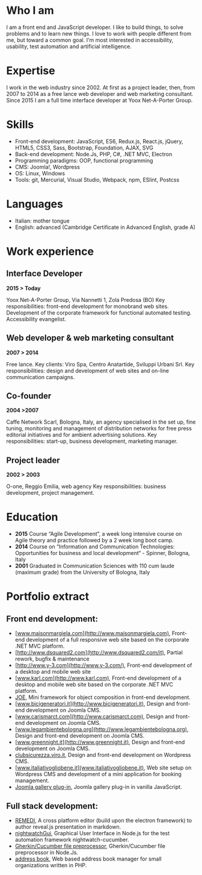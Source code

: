 # Who I am
I am a front end and JavaScript developer. I like to build things, to solve problems and to learn new things. I love to work with people different from me, but toward a common goal. I'm most interested in accessibility, usability, test automation and artificial intelligence.

# Expertise
I work in the web industry since 2002. At first as a project leader, then, from 2007 to 2014 as a free lance web developer and web marketing consultant. Since 2015 I am a full time interface developer at Yoox Net-A-Porter Group. 

# Skills
- Front-end development: JavaScript, ES6, Redux.js, React.js, jQuery, HTML5, CSS3, Sass, Bootstrap, Foundation, AJAX, SVG
- Back-end development: Node.Js, PHP, C#, .NET MVC, Electron
- Programming paradigms: OOP, functional programming
- CMS: Joomla!, Wordpress
- OS: Linux, Windows
- Tools: git, Mercurial, Visual Studio, Webpack, npm, ESlint, Postcss

# Languages
- Italian: mother tongue
- English: advanced (Cambridge Certificate in Advanced English, grade A)

# Work experience

## Interface Developer

**2015 > Today**


Yoox Net-A-Porter Group, Via Nannetti 1, Zola Predosa (BO)
Key responsibilities: front-end development for monobrand web sites. Development of the corporate framework for functional automated testing. Accessibility evangelist.

## Web developer & web marketing consultant

**2007 > 2014**


Free lance. Key clients: Viro Spa, Centro Anatartide, Sviluppi Urbani Srl.
Key responsibilities: design and development of web sites and on-line communication campaigns. 

## Co-founder

**2004 >2007**


Caffe Network Scarl, Bologna, Italy, an agency specialised in the set up, fine tuning, monitoring and management of distribution networks for free press editorial initiatives and for ambient advertising solutions.
Key responsibilities: start-up, business development, marketing manager.

## Project leader

**2002 > 2003**


O-one, Reggio Emilia, web agency
Key responsibilities: business development, project management.

# Education

- **2015** Course “Agile Development”, a week long intensive course on Agile theory and practice followed by a 2 week long boot camp. 
- **2014** Course on “Information and Communication Technologies: Opportunities for business and local development“ - Spinner, Bologna, Italy
- **2001** Graduated in Communication Sciences with 110 cum laude (maximum grade) from the University of Bologna, Italy

# Portfolio extract

## Front end development:

- [www.maisonmargiela.com](http://www.maisonmargiela.com), Front-end development of a full responsive web site based on the corporate .NET MVC platform.
- [http://www.dsquared2.com](http://www.dsquared2.com/it), Partial rework, bugfix & maintenance
- [http://www.y-3.com](http://www.y-3.com/), Front-end development of a desktop and mobile web site 
- [www.karl.com](http://www.karl.com), Front-end development of a desktop and mobile web site based on the corporate .NET MVC platform.
- [JOE](https://github.com/fbedussi/JOE), Mini framework for object composition in front-end development.
- [www.bicigeneratori.it](http://www.bicigeneratori.it), Design and front-end development on Joomla CMS. 
- [www.carismarct.com](http://www.carismarct.com), Design and front-end development on Joomla CMS.
- [www.legambientebologna.org](http://www.legambientebologna.org), Design and front-end development on Joomla CMS.
- [www.greennight.it](http://www.greennight.it), Design and front-end development on Joomla CMS.
- [clubsicurezza.viro.it](http://clubsicurezza.viro.it), Design and front-end development on Wordpress CMS.
- [www.italiativogliobene.it](www.italiativogliobene.it), Web site setup on Wordpress CMS and development of a mini application for booking management.
- [Joomla gallery plug-in](github.com/fbedussi/joomla_vanilla_js_gallery_plg), Joomla gallery plug-in in vanilla JavaScript.

## Full stack development:

- [REMEDI](https://github.com/fbedussi/reveal-js-editor), A cross platform editor (build upon the electron framework) to author reveal.js presentation in markdown.
- [nightwatchGui](https://github.com/fbedussi/nightwatchGui), Graphical User Interface in Node.js for the test automation framework nightwatch-cucumber.
- [Gherkin/Cucumber file preprocessor](https://github.com/fbedussi/gpp), Gherkin/Cucumber file preprocessor in Node.Js.
- [address book](https://github.com/fbedussi/addressbook), Web based address book manager for small organizations written in PHP.
